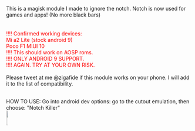 This is a magisk module I made to ignore the notch.
Notch is now used for games and apps! (No more black bars)
<br />
<br />
<br />
<font color="red">
!!!! Confirmed working devices:
<br />
Mi a2 Lite (stock android 9)
<br />
Poco F1 MIUI 10
<br />
!!!! This should work on AOSP roms.
<br />
!!!! ONLY ANDROID 9 SUPPORT.
<br />
!!!! AGAIN. TRY AT YOUR OWN RISK. 
<br />
</font>
<br />
Please tweet at me @zigafide if this module works on your phone. I will add it to the list of compatibility. 
<br />
<br />

HOW TO USE:
Go into android dev options: go to the cutout emulation, then choose: "Notch Killer"
<br />
<img style = "width: 10%; ; " src="https://i.imgur.com/T2OI2A9.png"  alt=""  />